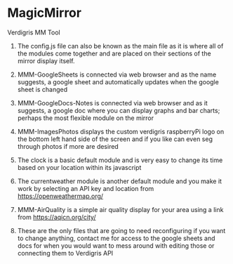 # MagicMirror
Verdigris MM Tool

1. The config.js file can also be known as the main file as it is where all of the modules come together and are placed on their sections of the mirror display itself.

2. MMM-GoogleSheets is connected via web browser and as the name suggests, a google sheet and automatically updates when the google sheet is changed

3. MMM-GoogleDocs-Notes is connected via web browser and as it suggests, a google doc where you can display graphs and bar charts; perhaps the most flexible module on the mirror

4. MMM-ImagesPhotos displays the custom verdigris raspberryPi logo on the bottom left hand side of the screen and if you like can even seg through photos if more are desired

5. The clock is a basic default module and is very easy to change its time based on your location within its javascript

6. The currentweather module is another default module and you make it work by selecting an API key and location from https://openweathermap.org/

7. MMM-AirQuality is a simple air quality display for your area using a link from https://aqicn.org/city/

8. These are the only files that are going to need reconfiguring if you want to change anything, contact me for access to the google sheets and docs for when you would want to mess around with editing those or connecting them to Verdigris API






